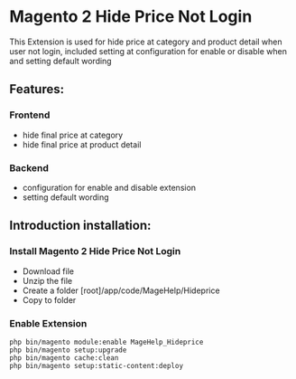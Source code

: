 # Magento 2 Hide Price Not Login

This Extension is used for hide price at category and product detail when user not login, included setting at configuration for enable or disable when and setting default wording

## Features:

### Frontend
- hide final price at category
- hide final price at product detail

### Backend
- configuration for enable and disable extension
- setting default wording

## Introduction installation:

### Install Magento 2 Hide Price Not Login
- Download file
- Unzip the file
- Create a folder [root]/app/code/MageHelp/Hideprice
- Copy to folder

### Enable Extension

```
php bin/magento module:enable MageHelp_Hideprice
php bin/magento setup:upgrade
php bin/magento cache:clean
php bin/magento setup:static-content:deploy
```
